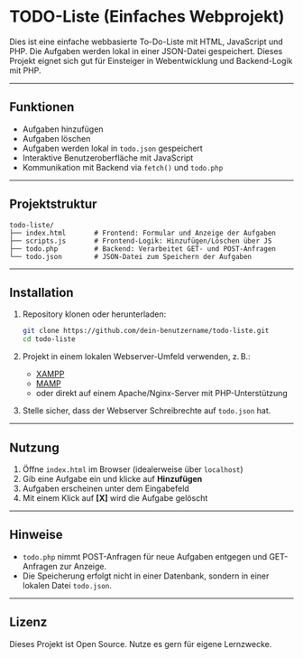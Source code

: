 # TODO-Liste (Einfaches Webprojekt)

Dies ist eine einfache webbasierte To-Do-Liste mit HTML, JavaScript und PHP. Die Aufgaben werden lokal in einer JSON-Datei gespeichert. Dieses Projekt eignet sich gut für Einsteiger in Webentwicklung und Backend-Logik mit PHP.

---

## Funktionen

- Aufgaben hinzufügen
- Aufgaben löschen
- Aufgaben werden lokal in `todo.json` gespeichert
- Interaktive Benutzeroberfläche mit JavaScript
- Kommunikation mit Backend via `fetch()` und `todo.php`

---

## Projektstruktur

```
todo-liste/
├── index.html       # Frontend: Formular und Anzeige der Aufgaben
├── scripts.js       # Frontend-Logik: Hinzufügen/Löschen über JS
├── todo.php         # Backend: Verarbeitet GET- und POST-Anfragen
└── todo.json        # JSON-Datei zum Speichern der Aufgaben
```

---

## Installation

1. Repository klonen oder herunterladen:
   ```bash
   git clone https://github.com/dein-benutzername/todo-liste.git
   cd todo-liste
   ```

2. Projekt in einem lokalen Webserver-Umfeld verwenden, z. B.:
   - [XAMPP](https://www.apachefriends.org/)
   - [MAMP](https://www.mamp.info/)
   - oder direkt auf einem Apache/Nginx-Server mit PHP-Unterstützung

3. Stelle sicher, dass der Webserver Schreibrechte auf `todo.json` hat.

---

## Nutzung

1. Öffne `index.html` im Browser (idealerweise über `localhost`)
2. Gib eine Aufgabe ein und klicke auf **Hinzufügen**
3. Aufgaben erscheinen unter dem Eingabefeld
4. Mit einem Klick auf **[X]** wird die Aufgabe gelöscht

---

## Hinweise

- `todo.php` nimmt POST-Anfragen für neue Aufgaben entgegen und GET-Anfragen zur Anzeige.
- Die Speicherung erfolgt nicht in einer Datenbank, sondern in einer lokalen Datei `todo.json`.

---

## Lizenz

Dieses Projekt ist Open Source. Nutze es gern für eigene Lernzwecke.
